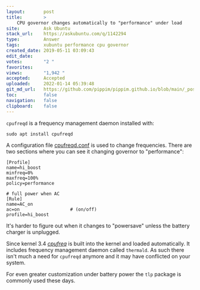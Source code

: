 ```yaml
---
layout:       post
title:        >
    CPU governor changes automatically to "performance" under load
site:         Ask Ubuntu
stack_url:    https://askubuntu.com/q/1142294
type:         Answer
tags:         xubuntu performance cpu governor
created_date: 2019-05-11 03:09:43
edit_date:    
votes:        "2 "
favorites:    
views:        "1,942 "
accepted:     Accepted
uploaded:     2022-01-14 05:39:48
git_md_url:   https://github.com/pippim/pippim.github.io/blob/main/_posts/2019/2019-05-11-CPU-governor-changes-automatically-to-"performance"-under-load.md
toc:          false
navigation:   false
clipboard:    false
---
```


`cpufreqd` is a frequency management daemon installed with:

``` 
sudo apt install cpufreqd

```

A configuration file [cpufreqd.conf][1] is used to change frequencies. There are two sections where you can see it changing governor to "performance":

``` 
[Profile]
name=hi_boost
minfreq=0%
maxfreq=100%
policy=performance

# full power when AC
[Rule]
name=AC_on
ac=on                   # (on/off)
profile=hi_boost

```

It's harder to figure out when it changes to "powersave" unless the battery charger is unplugged.

Since kernel 3.4 [*cpufreq*][2] is built into the kernel and loaded automatically. It includes frequency management daemon called `thermald`. As such there isn't much a need for `cpufreqd` anymore and it may have conflicted on your system. 

For even greater customization under battery power the `tlp` package is commonly used these days.

  [1]: https://linux.die.net/man/5/cpufreqd.conf
  [2]: https://wiki.archlinux.org/index.php/CPU_frequency_scaling
